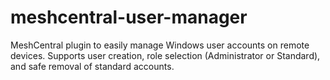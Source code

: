 # meshcentral-user-manager
MeshCentral plugin to easily manage Windows user accounts on remote devices. Supports user creation, role selection (Administrator or Standard), and safe removal of standard accounts.
